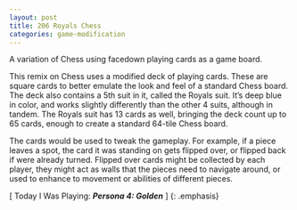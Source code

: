 ```yaml
---
layout: post
title: 206 Royals Chess
categories: game-modification
---
```

A variation of Chess using facedown playing cards as a game board.

This remix on Chess uses a modified deck of playing cards.  These are square cards to better emulate the look and feel of a standard Chess board.  The deck also contains a 5th suit in it, called the Royals suit.  It’s deep blue in color, and works slightly differently than the other 4 suits, although in tandem.  The Royals suit has 13 cards as well, bringing the deck count up to 65 cards, enough to create a standard 64-tile Chess board.

The cards would be used to tweak the gameplay.  For example, if a piece leaves a spot, the card it was standing on gets flipped over, or flipped back if were already turned.  Flipped over cards might be collected by each player, they might act as walls that the pieces need to navigate around, or used to enhance to movement or abilities of different pieces.

[ Today I Was Playing: ***Persona 4: Golden*** ]
{: .emphasis}

